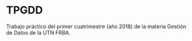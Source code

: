 # TPGDD
Trabajo práctico del primer cuatrimestre (año 2018) de la materia Gestión de Datos de la UTN FRBA.

